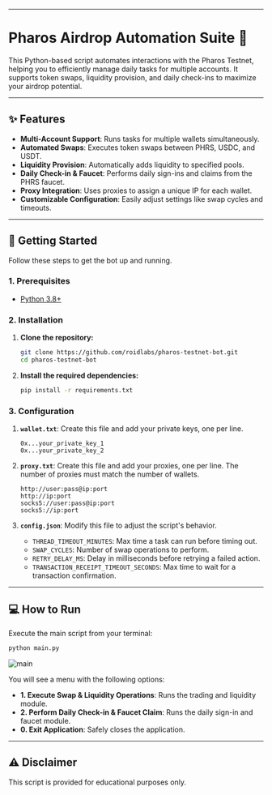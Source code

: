 -----

# Pharos Airdrop Automation Suite 🤖

This Python-based script automates interactions with the Pharos Testnet, helping you to efficiently manage daily tasks for multiple accounts. It supports token swaps, liquidity provision, and daily check-ins to maximize your airdrop potential.

-----

## ✨ Features

  - **Multi-Account Support**: Runs tasks for multiple wallets simultaneously.
  - **Automated Swaps**: Executes token swaps between PHRS, USDC, and USDT.
  - **Liquidity Provision**: Automatically adds liquidity to specified pools.
  - **Daily Check-in & Faucet**: Performs daily sign-ins and claims from the PHRS faucet.
  - **Proxy Integration**: Uses proxies to assign a unique IP for each wallet.
  - **Customizable Configuration**: Easily adjust settings like swap cycles and timeouts.

-----

## 🚀 Getting Started

Follow these steps to get the bot up and running.

### 1\. Prerequisites

  - [Python 3.8+](https://www.python.org/downloads/)

### 2\. Installation

1.  **Clone the repository:**

    ```sh
    git clone https://github.com/roidlabs/pharos-testnet-bot.git
    cd pharos-testnet-bot
    ```

2.  **Install the required dependencies:**

    ```sh
    pip install -r requirements.txt
    ```

### 3\. Configuration

1.  **`wallet.txt`**: Create this file and add your private keys, one per line.

    ```
    0x...your_private_key_1
    0x...your_private_key_2
    ```

2.  **`proxy.txt`**: Create this file and add your proxies, one per line. The number of proxies must match the number of wallets.

    ```
    http://user:pass@ip:port
    http://ip:port
    socks5://user:pass@ip:port
    socks5://ip:port
    ```

4.  **`config.json`**: Modify this file to adjust the script's behavior.

      - `THREAD_TIMEOUT_MINUTES`: Max time a task can run before timing out.
      - `SWAP_CYCLES`: Number of swap operations to perform.
      - `RETRY_DELAY_MS`: Delay in milliseconds before retrying a failed action.
      - `TRANSACTION_RECEIPT_TIMEOUT_SECONDS`: Max time to wait for a transaction confirmation.

-----

## 💻 How to Run

Execute the main script from your terminal:

```sh
python main.py
```
![main](https://i.ibb.co/ksPqYNR1/image.jpg)

You will see a menu with the following options:

  - **1. Execute Swap & Liquidity Operations**: Runs the trading and liquidity module.
  - **2. Perform Daily Check-in & Faucet Claim**: Runs the daily sign-in and faucet module.
  - **0. Exit Application**: Safely closes the application.

-----

## ⚠️ Disclaimer

This script is provided for educational purposes only.
